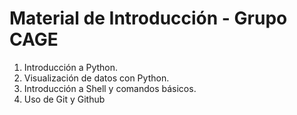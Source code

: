 # Material de Introducción - Grupo CAGE


1. Introducción a Python.
2. Visualización de datos con Python.
3. Introducción a Shell y comandos básicos.
4. Uso de Git y Github

